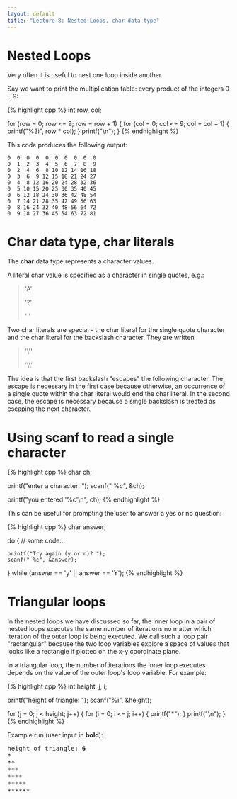 ```yaml
---
layout: default
title: "Lecture 8: Nested Loops, char data type"
---
```


Nested Loops
============

Very often it is useful to nest one loop inside another.

Say we want to print the multiplication table: every product of the integers 0 .. 9:

{% highlight cpp %}
int row, col;

for (row = 0; row <= 9; row = row + 1) {
    for (col = 0; col <= 9; col = col + 1) {
        printf("%3i", row * col);
    }
    printf("\n");
}
{% endhighlight %}

This code produces the following output:

    0  0  0  0  0  0  0  0  0  0
    0  1  2  3  4  5  6  7  8  9
    0  2  4  6  8 10 12 14 16 18
    0  3  6  9 12 15 18 21 24 27
    0  4  8 12 16 20 24 28 32 36
    0  5 10 15 20 25 30 35 40 45
    0  6 12 18 24 30 36 42 48 54
    0  7 14 21 28 35 42 49 56 63
    0  8 16 24 32 40 48 56 64 72
    0  9 18 27 36 45 54 63 72 81

Char data type, char literals
=============================

The **char** data type represents a character values.

A literal char value is specified as a character in single quotes, e.g.:

> 'A'
>
> '?'
>
> ' '

Two char literals are special - the char literal for the single quote character and the char literal for the backslash character. They are written

> '\\''
>
> '\\\\'

The idea is that the first backslash "escapes" the following character. The escape is necessary in the first case because otherwise, an occurrence of a single quote within the char literal would end the char literal. In the second case, the escape is necessary because a single backslash is treated as escaping the next character.

Using scanf to read a single character
======================================

{% highlight cpp %}
char ch;

printf("enter a character: ");
scanf(" %c", &ch);

printf("you entered '%c'\n", ch);
{% endhighlight %}

This can be useful for prompting the user to answer a yes or no question:

{% highlight cpp %}
char answer;

do {
    // some code...

    printf("Try again (y or n)? ");
    scanf(" %c", &answer);
} while (answer == 'y' || answer == 'Y');
{% endhighlight %}

Triangular loops
================

In the nested loops we have discussed so far, the inner loop in a pair of nested loops executes the same number of iterations no matter which iteration of the outer loop is being executed. We call such a loop pair "rectangular" because the two loop variables explore a space of values that looks like a rectangle if plotted on the x-y coordinate plane.

In a triangular loop, the number of iterations the inner loop executes depends on the value of the outer loop's loop variable. For example:

{% highlight cpp %}
int height, j, i;

printf("height of triangle: ");
scanf("%i", &height);

for (j = 0; j < height; j++) {
    for (i = 0; i <= j; i++) {
        printf("*");
    }
    printf("\n");
}
{% endhighlight %}

Example run (user input in **bold**):

<pre>
height of triangle: <b>6</b>
*
**
***
****
*****
******
</pre>
